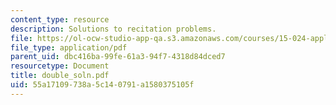 ```yaml
---
content_type: resource
description: Solutions to recitation problems.
file: https://ol-ocw-studio-app-qa.s3.amazonaws.com/courses/15-024-applied-economics-for-managers-summer-2004/55a17109738a5c140791a1580375105f_double_soln.pdf
file_type: application/pdf
parent_uid: dbc416ba-99fe-61a3-94f7-4318d84dced7
resourcetype: Document
title: double_soln.pdf
uid: 55a17109-738a-5c14-0791-a1580375105f
---
```

